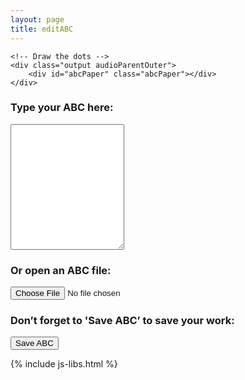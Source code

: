 ```yaml
---
layout: page
title: editABC
---
```

<script type="module">
import 'https://cdn.jsdelivr.net/npm/@pwabuilder/pwaupdate';

const el = document.createElement('pwa-update');
document.body.appendChild(el);
</script>

<div class="row">
    <!-- Controls for ABC player -->
    <div id="ABCplayer"></div>
    
    <!-- Draw the dots -->
    <div class="output audioParentOuter">
        <div id="abcPaper" class="abcPaper"></div>
    </div>
</div>
<!-- Group the input and controls for ABC-->
<div class="row">
    <h3>Type your ABC here:</h3>
    <!-- Read the modified ABC and play if requested -->
    <textarea name='abc' id="textAreaABC" class="abcText" aria-label="textarea ABC" rows="13" spellcheck="false"></textarea>
    <!-- Show ABC errors -->
    <div id='abcWarnings'></div>
</div>
<div class="row">
    <h3>Or open an ABC file:</h3>
    <input type="file" id="files" class='filterButton' aria-label="Open ABC file" name="files[]" accept=".abc" />
    <output id="fileInfo"></output>
    <p />
</div>
<div class="row">
    <!-- Allow the user to save their ABC-->
    <h3>Don’t forget to 'Save ABC’ to save your work:</h3>
    <form>
        <input value='Save ABC' type='button' class='filterButton'
            onclick='wssTools.downloadABCFile(document.getElementById("textAreaABC").value)' />
    </form>
    <p />
</div>

{% include js-libs.html  %}

<script>
$(document).ready(function () {
    // Check for the various File API support.
    var fileInfo = document.getElementById('fileInfo');
    if (window.File && window.FileReader && window.FileList && window.Blob) {
        document.getElementById('files').addEventListener('change', handleABCFileSelect, false);
    } else {
        fileInfo.innerHTML = 'The File APIs are not fully supported in this browser.';
    }
    
    // Display the ABC in the textbox as dots
    let abc_editor = new window.ABCJS.Editor("textAreaABC", { paper_id: "abcPaper", warnings_id:"abcWarnings", render_options: {responsive: 'resize'}, indicate_changed: "true" });
    
    // Create the ABC player
    document.getElementById('ABCplayer').innerHTML = abcPlayer.createABCplayer('textAreaABC', '1', '{{ site.defaultABCplayer }}');  
    abcPlayer.createABCsliders("textAreaABC", '1');
});

function handleABCFileSelect(evt) {
    evt.stopPropagation();
    evt.preventDefault();

    var files = evt.target.files; // FileList object.

    // files is a FileList of File objects. List some properties.
    for (var i = 0, f; f = files[i]; i++) {
        var reader = new FileReader();

        reader.onload = function(e) {
            // Is ABC file valid?
            if ((abcPlayer.getABCheaderValue("X:", this.result) == '')
                || (abcPlayer.getABCheaderValue("T:", this.result) == '')
                || (abcPlayer.getABCheaderValue("K:", this.result) == '')) { fileInfo.innerHTML = "Invalid ABC file";
                return (1);
            }

            // Show the dots
            textAreaABC.value = this.result;

            
            // Display the ABC in the textbox as dots
            let abc_editor = new window.ABCJS.Editor("textAreaABC", { paper_id: "abcPaper", warnings_id:"abcWarnings", render_options: {responsive: 'resize'}, indicate_changed: "true" });

            // stop tune currently playing if needed
            var playButton = document.getElementById("playABC1");
            if (typeof playButton !== 'undefined'
                && playButton.className == "stopButton") {
                abcPlayer.stopABCplayer();
                playButton.className = "";
                playButton.className = "playButton";
            }
        };
        reader.readAsText(f);
    }
}
</script>

